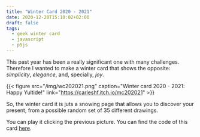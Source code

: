 ```yaml
---
title: "Winter Card 2020 - 2021"
date: 2020-12-20T15:10:02+02:00
draft: false
tags:
  - geek winter card
  - javascript
  - p5js
---
```



This past year has been a really significant one with many challenges. Therefore I wanted to make a winter card that shows the opposite: _simplicity_, _elegance_, and, specially, _joy_.

{{< figure src="/img/wc202021.png" caption="Winter card 2020 - 2021: Happy Yultide!" link="https://carleshf.itch.io/mc202021" >}}

So, the winter card it is juts a snowing page that allows you to discover your present, from a possible random set of 35 different drawings.

You can play it clicking the previous picture. You can find the code of this card [here](https://github.com/carleshf/christmasCards).